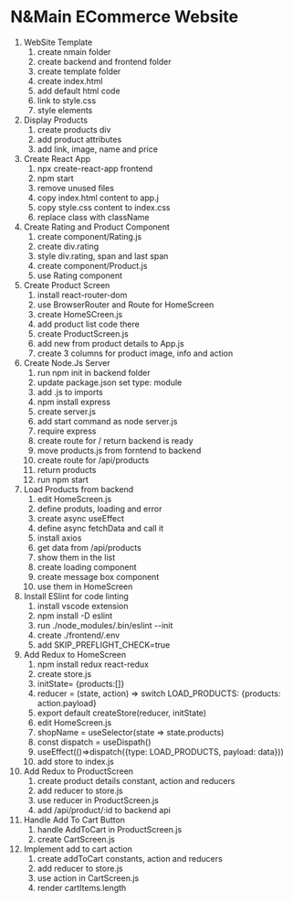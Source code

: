 # N&Main ECommerce Website

1. WebSite Template
   1. create nmain folder
   2. create backend and frontend folder
   3. create template folder
   4. create index.html
   5. add default html code
   6. link to style.css
   7. style elements
2. Display Products
   1. create products div
   2. add product attributes
   3. add link, image, name and price
3. Create React App
   1. npx create-react-app frontend
   2. npm start
   3. remove unused files
   4. copy index.html content to app.j
   5. copy style.css content to index.css
   6. replace class with className
4. Create Rating and Product Component
   1. create component/Rating.js
   2. create div.rating
   3. style div.rating, span and last span
   4. create component/Product.js
   5. use Rating component
5. Create Product Screen
   1. install react-router-dom
   2. use BrowserRouter and Route for HomeScreen
   3. create HomeSCreen.js
   4. add product list code there
   5. create ProductScreen.js
   6. add new from product details to App.js
   7. create 3 columns for product image, info and action
6. Create Node.Js Server
   1. run npm init in backend folder
   2. update package.json set type: module
   3. add .js to imports
   4. npm install express
   5. create server.js
   6. add start command as node server.js
   7. require express
   8. create route for / return backend is ready
   9. move products.js from forntend to backend
   10. create route for /api/products
   11. return products
   12. run npm start
7. Load Products from backend
   1. edit HomeScreen.js
   2. define produts, loading and error
   3. create async useEffect
   4. define async fetchData and call it
   5. install axios
   6. get data from /api/products
   7. show them in the list
   8. create loading component
   9. create message box component
   10. use them in HomeScreen
8. Install ESlint for code linting
   1. install vscode extension
   2. npm install -D eslint
   3. run ./node_modules/.bin/eslint --init
   4. create ./frontend/.env
   5. add SKIP_PREFLIGHT_CHECK=true
9. Add Redux to HomeScreen
   1. npm install redux react-redux
   2. create store.js
   3. initState= {products:[]}
   4. reducer = (state, action) => switch LOAD_PRODUCTS: {products: action.payload}
   5. export default createStore(reducer, initState)
   6. edit HomeScreen.js
   7. shopName = useSelector(state => state.products)
   8. const dispatch = useDispath()
   9. useEffect(()=>dispatch({type: LOAD_PRODUCTS, payload: data}))
   10. add store to index.js
10. Add Redux to ProductScreen
    1. create product details constant, action and reducers
    2. add reducer to store.js
    3. use reducer in ProductScreen.js
    4. add /api/product/:id to backend api
11. Handle Add To Cart Button
    1. handle AddToCart in ProductScreen.js
    2. create CartScreen.js
12. Implement add to cart action
    1. create addToCart constants, action and reducers
    2. add reducer to store.js
    3. use action in CartScreen.js
    4. render cartItems.length
